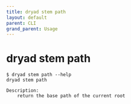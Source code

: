 ```yaml
---
title: dryad stem path
layout: default
parent: CLI
grand_parent: Usage
---
```


# dryad stem path

```
$ dryad stem path --help
dryad stem path

Description:
    return the base path of the current root
```